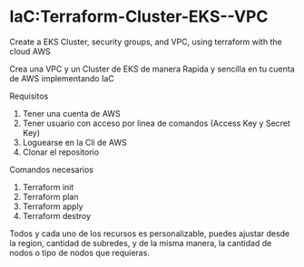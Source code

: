 # IaC:Terraform-Cluster-EKS--VPC
Create a EKS Cluster, security groups, and VPC, using terraform with the cloud AWS


Crea una VPC y un Cluster de EKS de manera Rapida y sencilla en tu cuenta de AWS implementando IaC


Requisitos
1. Tener una cuenta de AWS
2. Tener usuario con acceso por linea de comandos (Access Key y Secret Key)
3. Loguearse en la Cli de AWS
4. Clonar el repositorio


Comandos necesarios
1. Terraform init
2. Terraform plan
3. Terraform apply
4. Terraform destroy


Todos y cada uno de los recursos es personalizable, puedes ajustar desde la region, cantidad de subredes, y de la misma manera, la cantidad de nodos o tipo de nodos que requieras.
